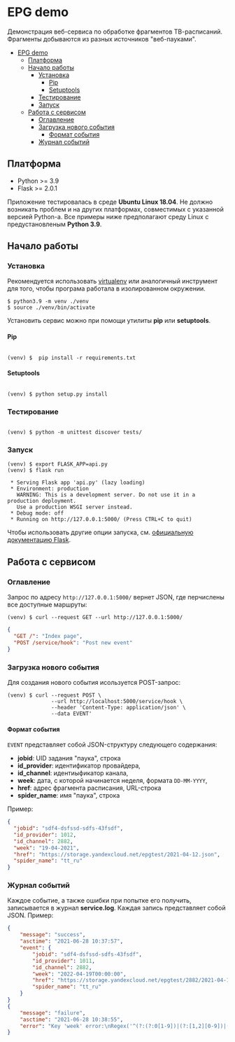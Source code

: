 # EPG demo

Демонстрация веб-сервиса по обработке фрагментов ТВ-расписаний. Фрагменты добываются из разных источников "веб-пауками".

- [EPG demo](#epg-demo)
  - [Платформа](#платформа)
  - [Начало работы](#начало-работы)
    - [Установка](#установка)
      - [Pip](#pip)
      - [Setuptools](#setuptools)
    - [Тестирование](#тестирование)
    - [Запуск](#запуск)
  - [Работа с сервисом](#работа-с-сервисом)
    - [Оглавление](#оглавление)
    - [Загрузка нового события](#загрузка-нового-события)
      - [Формат события](#формат-события)
    - [Журнал событий](#журнал-событий)

## Платформа

* Python >= 3.9
* Flask >= 2.0.1

Приложение тестировалась в среде **Ubuntu Linux 18.04**. Не должно возникать проблем и на других платформах,
совместимых с указанной версией Python-а. Все примеры ниже предполагают среду Linux с предустановленым **Python 3.9**.

## Начало работы

### Установка

Рекомендуется использовать [virtualenv](https://docs.python.org/3/library/venv.html) или аналогичный инструмент для того, чтобы програма работала в изолированном окружении.

```console
$ python3.9 -m venv ./venv
$ source ./venv/bin/activate
```

Установить сервис можно при помощи утилиты **pip** или **setuptools**. 

#### Pip

```console

(venv) $  pip install -r requirements.txt

```

#### Setuptools

```console

(venv) $ python setup.py install  

```

### Тестирование

```console

(venv) $ python -m unittest discover tests/

```

### Запуск

```console
(venv) $ export FLASK_APP=api.py
(venv) $ flask run

 * Serving Flask app 'api.py' (lazy loading)
 * Environment: production
   WARNING: This is a development server. Do not use it in a production deployment.
   Use a production WSGI server instead.
 * Debug mode: off
 * Running on http://127.0.0.1:5000/ (Press CTRL+C to quit)

```

Чтобы использовать другие опции запуска, см. [официальную документацию Flask](https://flask.palletsprojects.com/en/2.0.x/).

## Работа с сервисом

### Оглавление

Запрос по адресу `http://127.0.0.1:5000/` вернет JSON, где перчислены все доступные маршруты:

```console
(venv) $ curl --request GET --url http://127.0.0.1:5000/
```

```json
{
  "GET /": "Index page",
  "POST /service/hook": "Post new event"
}
```

### Загрузка нового события

Для создания нового события исользуется POST-запрос:

```console
(venv) $ curl --request POST \
              --url http://localhost:5000/service/hook \
              --header 'Content-Type: application/json' \
              --data EVENT'
```

#### Формат события

`EVENT` представляет собой JSON-структуру следующего содержания:

*  **jobid**: UID задания "паука", строка
*  **id_provider**: идентификатор провайдера,
*  **id_channel**: идентиыфикатор канала,
*  **week**: дата, с которой начинается неделя, формата `DD-MM-YYYY`,
*  **href**: адрес фрагмента расписания, URL-строка
*  **spider_name**: имя "паука", строка

Пример:

```json
{
  "jobid": "sdf4-dsfssd-sdfs-43fsdf",
  "id_provider": 1012,
  "id_channel": 2882,
  "week": "19-04-2021",
  "href": "https://storage.yandexcloud.net/epgtest/2021-04-12.json",
  "spider_name": "tt_ru"
}
```

### Журнал событий

Каждое событие, а также ошибки при попытке его получить, записывается в журнал **service.log**. Каждая запись представляет собой JSON. Пример:

```json
{
    "message": "success",
    "asctime": "2021-06-28 10:37:57",
    "event": {
        "jobid": "sdf4-dsfssd-sdfs-43fsdf",
        "id_provider": 1011,
        "id_channel": 2882,
        "week": "2022-04-19T00:00:00",
        "href": "https://storage.yandexcloud.net/epgtest/2882/2021-04-12.json",
        "spider_name": "tt_ru"
    }
}
{
    "message": "failure",
    "asctime": "2021-06-28 10:38:55",
    "error": "Key 'week' error:\nRegex('^(?:(?:0[1-9])|(?:[1,2][0-9])|(?:3[0-1]))-(?:(?:0[1-9])|(?:1[0-2]))-\\\\d{4}$') does not match 'aa-04-2022'"
}
```